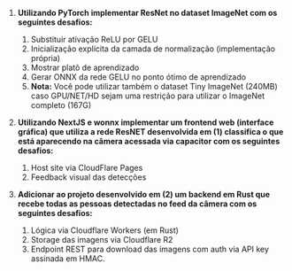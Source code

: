 1. **Utilizando PyTorch implementar ResNet no dataset ImageNet com os seguintes desafios:**
   1. Substituir ativação ReLU por GELU
   2. Inicialização explícita da camada de normalização (implementação própria)
   3. Mostrar platô de aprendizado
   4. Gerar ONNX da rede GELU no ponto ótimo de aprendizado
   5. **Nota:** Você pode utilizar também o dataset Tiny ImageNet (240MB) caso GPU/NET/HD sejam uma restrição para utilizar o ImageNet completo (167G)

2. **Utilizando NextJS e wonnx implementar um frontend web (interface gráfica) que utiliza a rede ResNET desenvolvida em (1) classifica o que está aparecendo na câmera acessada via capacitor com os seguintes desafios:**
   1. Host site via CloudFlare Pages
   2. Feedback visual das detecções

3. **Adicionar ao projeto desenvolvido em (2) um backend em Rust que recebe todas as pessoas detectadas no feed da câmera com os seguintes desafios:**
   1. Lógica via Cloudflare Workers (em Rust)
   2. Storage das imagens via Cloudflare R2
   3. Endpoint REST para download das imagens com auth via API key assinada em HMAC.
